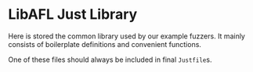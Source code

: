 # LibAFL Just Library

Here is stored the common library used by our example fuzzers.
It mainly consists of boilerplate definitions and convenient functions.

One of these files should always be included in final `Justfile`s.